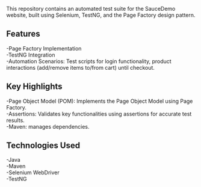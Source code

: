 This repository contains an automated test suite for the SauceDemo website, built using Selenium, TestNG, and the Page Factory design pattern. 



## Features</br>
-Page Factory Implementation</br>
-TestNG Integration</br>
-Automation Scenarios: Test scripts for login functionality, product interactions (add/remove items to/from cart) until checkout.</br>



## Key Highlights</br>
-Page Object Model (POM): Implements the Page Object Model using Page Factory.</br>
-Assertions: Validates key functionalities using assertions for accurate test results.</br>
-Maven: manages dependencies.</br>

## Technologies Used</br>
-Java</br>
-Maven</br>
-Selenium WebDriver</br>
-TestNG</br>
